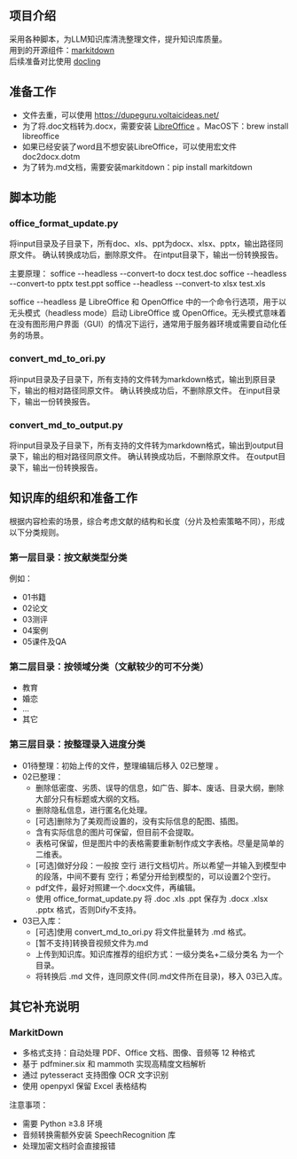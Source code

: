 ## 项目介绍
采用各种脚本，为LLM知识库清洗整理文件，提升知识库质量。  
用到的开源组件：[markitdown](https://github.com/microsoft/markitdown)   
后续准备对比使用 [docling](https://github.com/DS4SD/docling)

## 准备工作 
- 文件去重，可以使用 https://dupeguru.voltaicideas.net/
- 为了将.doc文档转为.docx，需要安装 [LibreOffice](https://www.libreoffice.org/) 。MacOS下：brew install libreoffice
- 如果已经安装了word且不想安装LibreOffice，可以使用宏文件 doc2docx.dotm
- 为了转为.md文档，需要安装markitdown：pip install markitdown

## 脚本功能
### office_format_update.py  
将input目录及子目录下，所有doc、xls、ppt为docx、xlsx、pptx，输出路径同原文件。
确认转换成功后，删除原文件。
在intput目录下，输出一份转换报告。

主要原理：
soffice --headless --convert-to docx test.doc
soffice --headless --convert-to pptx test.ppt
soffice --headless --convert-to xlsx test.xls

soffice --headless 是 LibreOffice 和 OpenOffice 中的一个命令行选项，用于以无头模式（headless mode）启动 LibreOffice 或 OpenOffice。无头模式意味着在没有图形用户界面（GUI）的情况下运行，通常用于服务器环境或需要自动化任务的场景。

### convert_md_to_ori.py
将input目录及子目录下，所有支持的文件转为markdown格式，输出到原目录下，输出的相对路径同原文件。
确认转换成功后，不删除原文件。
在input目录下，输出一份转换报告。

### convert_md_to_output.py
将input目录及子目录下，所有支持的文件转为markdown格式，输出到output目录下，输出的相对路径同原文件。
确认转换成功后，不删除原文件。
在output目录下，输出一份转换报告。

## 知识库的组织和准备工作
根据内容检索的场景，综合考虑文献的结构和长度（分片及检索策略不同），形成以下分类规则。

### 第一层目录：按文献类型分类
例如：  
- 01书籍
- 02论文
- 03测评
- 04案例
- 05课件及QA  

### 第二层目录：按领域分类（文献较少的可不分类）
- 教育
- 婚恋
- ...
- 其它  

### 第三层目录：按整理录入进度分类
- 01待整理：初始上传的文件，整理编辑后移入 02已整理 。
- 02已整理：
	- 删除低密度、劣质、误导的信息，如广告、脚本、废话、目录大纲，删除大部分只有标题或大纲的文档。  
	- 删除隐私信息，进行匿名化处理。
	- [可选]删除为了美观而设置的，没有实际信息的配图、插图。
	- 含有实际信息的图片可保留，但目前不会提取。
	- 表格可保留，但是图片中的表格需要重新制作成文字表格。尽量是简单的二维表。
	- [可选]做好分段：一般按 空行 进行文档切片。所以希望一并输入到模型中的段落，中间不要有 空行；希望分开给到模型的，可以设置2个空行。
	- pdf文件，最好对照建一个.docx文件，再编辑。
	- 使用 office_format_update.py 将 .doc .xls .ppt 保存为 .docx .xlsx .pptx 格式，否则Dify不支持。
- 03已入库：
	- [可选]使用 convert_md_to_ori.py 将文件批量转为 .md 格式。
	- [暂不支持]转换音视频文件为.md
	- 上传到知识库。知识库推荐的组织方式：一级分类名+二级分类名 为一个目录。
	- 将转换后 .md 文件，连同原文件(同.md文件所在目录)，移入 03已入库。

## 其它补充说明
### MarkitDown
- 多格式支持：自动处理 PDF、Office 文档、图像、音频等 12 种格式
- 基于 pdfminer.six 和 mammoth 实现高精度文档解析
- 通过 pytesseract 支持图像 OCR 文字识别
- 使用 openpyxl 保留 Excel 表格结构

注意事项：
- 需要 Python ≥3.8 环境
- 音频转换需额外安装 SpeechRecognition 库
- 处理加密文档时会直接报错